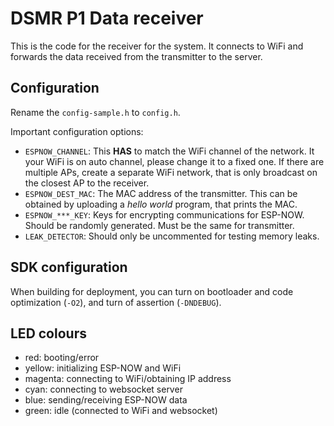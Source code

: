 # DSMR P1 Data receiver

This is the code for the receiver for the system. It connects to WiFi and forwards the data received from the transmitter to the server.

## Configuration

Rename the `config-sample.h` to `config.h`.

Important configuration options:

-   `ESPNOW_CHANNEL`: This **HAS** to match the WiFi channel of the network. It your WiFi is on auto channel, please change it to a fixed one. If there are multiple APs, create a separate WiFi network, that is only broadcast on the closest AP to the receiver.
-   `ESPNOW_DEST_MAC`: The MAC address of the transmitter. This can be obtained by uploading a _hello world_ program, that prints the MAC.
-   `ESPNOW_***_KEY`: Keys for encrypting communications for ESP-NOW. Should be randomly generated. Must be the same for transmitter.
-   `LEAK_DETECTOR`: Should only be uncommented for testing memory leaks.

## SDK configuration

When building for deployment, you can turn on bootloader and code optimization (`-O2`), and turn of assertion (`-DNDEBUG`).

## LED colours

-   red: booting/error
-   yellow: initializing ESP-NOW and WiFi
-   magenta: connecting to WiFi/obtaining IP address
-   cyan: connecting to websocket server
-   blue: sending/receiving ESP-NOW data
-   green: idle (connected to WiFi and websocket)
